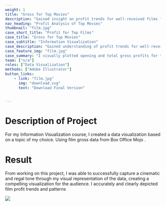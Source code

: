 ```yaml
---
weight: 1 
title: "Gross for Top Movies"
description: "Gained insight on profit trends for well-received films from 2000 to 2017"
nav_heading: "Profit Analysis of Top Movies"
thumbnail: "film.jpg"
case_short_title: "Profit for Top Films"
case_title: "Gross for Top Movies"
case_subtitle: "Information Visualization"
case_description: "Gained understanding of profit trends for well-received films from 2000 to 2017."
case_feature_img: "film.jpg"
case_summary: "I visually plotted opening and total gross profits for top films from 2000 to 2017. "
team: ["n/a"]
roles: ["Data Visualization"]
methods: ["Adobe Illustrator"]
button_links:
    - link: "film.jpg"
      img: "download.svg"
      text: "Download Final Version"


---
```

# Description of Project 
For my Information Visualization course, I created a data visualization based on a topic of my choice. Using film gross data from Box Office Mojo . 

# Result  
From working on this project, I was able to successfully capture a cinematic and regal tone through my visual representation of the data, creating a compelling visualization for the audience. I accurately and clearly depicted film profit trends and patterns 


![](//localhost:1313/cope/img/film.png)